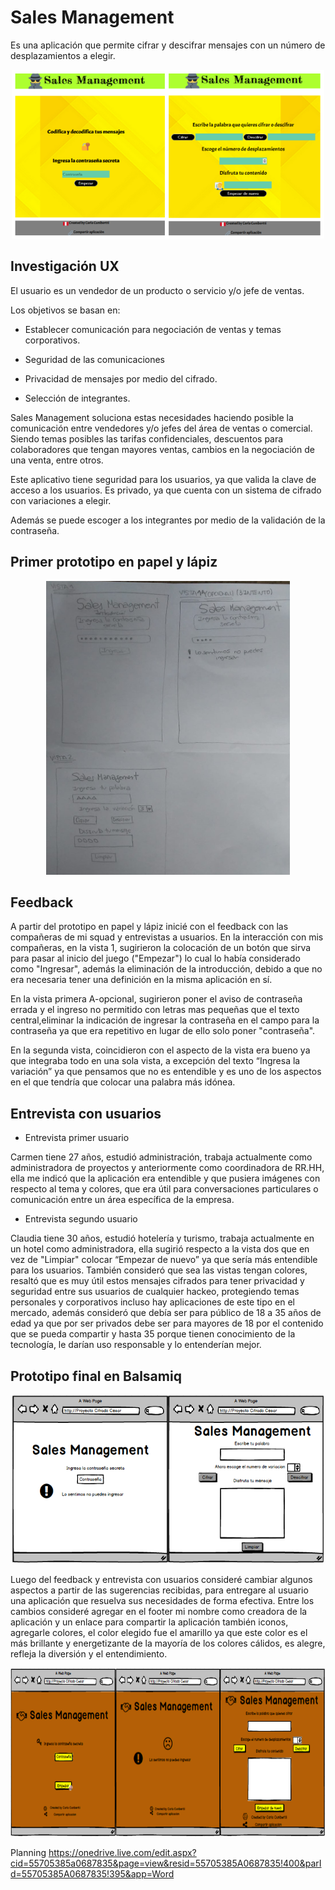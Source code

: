# Sales Management
Es una aplicación que permite cifrar y descifrar mensajes con un número de desplazamientos a elegir.

<center><img src= "./src/imagenes/APPNUEVA.PNG" width="500" height="270"></center>

## Investigación UX

El usuario es un vendedor de un producto o servicio y/o jefe de ventas.

Los objetivos se basan en:

-	Establecer comunicación para negociación de ventas y temas corporativos.

-	Seguridad de las comunicaciones 

-	Privacidad de mensajes por medio del cifrado.

-	Selección de integrantes.

Sales Management soluciona estas necesidades haciendo posible la comunicación entre vendedores y/o jefes del área de ventas o comercial.
Siendo temas posibles las tarifas confidenciales, descuentos para colaboradores que tengan mayores ventas, cambios en la negociación de una venta, entre otros.

Este aplicativo tiene seguridad para los usuarios, ya que valida la clave de acceso a los usuarios.
Es privado, ya que cuenta con un sistema de cifrado con variaciones a elegir.

Además se puede escoger a los integrantes por medio de la validación de la contraseña.

## Primer prototipo en papel y lápiz

<center><img src= "./src/imagenes/papel.jpg" width="390" height="470"></center>
 
## Feedback

A partir del prototipo en papel y lápiz inicié con el feedback con las compañeras de mi squad y entrevistas a usuarios.
En la interacción con mis compañeras, en la vista 1, sugirieron la colocación de un botón que sirva para pasar al inicio del juego ("Empezar") lo cual lo había considerado como "Ingresar", además la eliminación de la introducción, debido a que no era necesaria tener una definición en la misma aplicación en sí. 

En la vista primera A-opcional, sugirieron poner el aviso de contraseña errada y el ingreso no permitido  con letras mas pequeñas que el texto central,eliminar la indicación de ingresar la contraseña en el campo para la contraseña ya que era repetitivo en lugar de ello solo poner "contraseña".

En la segunda vista, coincidieron con el aspecto de la vista era bueno ya que integraba todo en una sola vista, a excepción del texto “Ingresa la variación” ya que pensamos que no es entendible y es uno de los aspectos en el que tendría que colocar una palabra más idónea. 

## Entrevista con usuarios

-	Entrevista primer usuario

Carmen tiene 27 años, estudió administración, trabaja actualmente como administradora de proyectos y anteriormente como coordinadora de RR.HH, ella me indicó que la aplicación era entendible y que pusiera imágenes con respecto al tema y colores, que era útil para conversaciones particulares o comunicación entre un área específica de la empresa.

-	Entrevista segundo usuario

Claudia tiene 30 años, estudió hotelería y turismo, trabaja actualmente en un hotel como administradora, ella sugirió respecto a la vista dos que en vez de "Limpiar" colocar “Empezar de nuevo” ya que sería más entendible para los usuarios.
También consideró que sea las vistas tengan colores, resaltó que es muy útil estos mensajes cifrados para tener privacidad y seguridad entre sus usuarios de cualquier hackeo, protegiendo temas personales y corporativos incluso hay aplicaciones de este tipo en el mercado, además consideró que debía ser para público de 18 a 35 años de edad ya que por ser privados debe ser para mayores de 18 por el contenido que se pueda compartir y hasta 35 porque tienen conocimiento de la tecnología, le darían uso responsable y lo entenderían mejor.

## Prototipo final en Balsamiq

<center><img src= "./src/imagenes/BAJAFIFELIDAD.PNG" width="500" height="270" ></center>

Luego del feedback y entrevista con usuarios consideré cambiar algunos aspectos a partir de las sugerencias recibidas, para entregare al usuario una aplicación que resuelva sus necesidades de forma efectiva.
Entre los cambios consideré agregar en  el footer  mi nombre como creadora de la aplicación y un enlace para compartir la aplicación también iconos,  agregarle colores, el color elegido fue el amarillo ya que este color es el más brillante y energetizante de la mayoría de los colores cálidos, es alegre, refleja la diversión y el entendimiento.

<center><img src= "./src/imagenes/ALTAFIDELIDAD.PNG" width="800" height="270" ></center>

Planning
https://onedrive.live.com/edit.aspx?cid=55705385a0687835&page=view&resid=55705385A0687835!400&parId=55705385A0687835!395&app=Word
  

 
